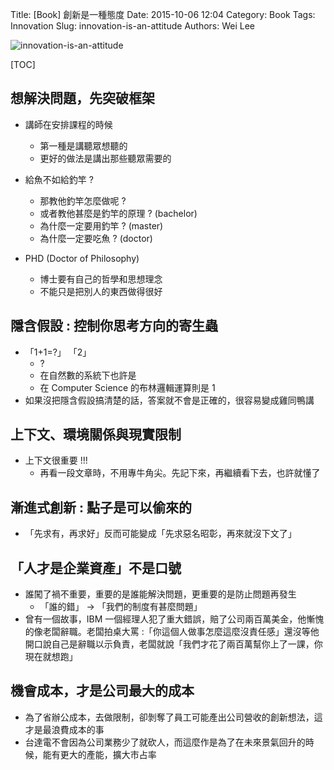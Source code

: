 Title: [Book] 創新是一種態度
Date: 2015-10-06 12:04
Category: Book
Tags: Innovation
Slug: innovation-is-an-attitude
Authors: Wei Lee

![innovation-is-an-attitude](http://pic.eslite.com/Upload/Product/201506/m/635689172041107500.jpg)

<!--more-->

[TOC]

## 想解決問題，先突破框架

* 講師在安排課程的時候
    * 第一種是講聽眾想聽的
    * 更好的做法是講出那些聽眾需要的

* 給魚不如給釣竿 ?
    * 那教他釣竿怎麼做呢 ?
    * 或者教他甚麼是釣竿的原理 ? (bachelor)
    * 為什麼一定要用釣竿 ? (master)
    * 為什麼一定要吃魚 ? (doctor)

* PHD (Doctor of Philosophy)
    * 博士要有自己的哲學和思想理念
    * 不能只是把別人的東西做得很好

## 隱含假設 : 控制你思考方向的寄生蟲

* 「1+1=?」 「2」
    * ?
    * 在自然數的系統下也許是
    * 在 Computer Science 的布林邏輯運算則是 1
* 如果沒把隱含假設搞清楚的話，答案就不會是正確的，很容易變成雞同鴨講

## 上下文、環境關係與現實限制

* 上下文很重要 !!!
    * 再看一段文章時，不用專牛角尖。先記下來，再繼續看下去，也許就懂了

## 漸進式創新 : 點子是可以偷來的

* 「先求有，再求好」反而可能變成「先求惡名昭彰，再來就沒下文了」

## 「人才是企業資產」不是口號

* 誰闖了禍不重要，重要的是誰能解決問題，更重要的是防止問題再發生
    * 「誰的錯」 → 「我們的制度有甚麼問題」
* 曾有一個故事，IBM 一個經理人犯了重大錯誤，賠了公司兩百萬美金，他慚愧的像老闆辭職。老闆拍桌大罵 :「你這個人做事怎麼這麼沒責任感」還沒等他開口說自己是辭職以示負責，老闆就說「我們才花了兩百萬幫你上了一課，你現在就想跑」

## 機會成本，才是公司最大的成本

* 為了省辦公成本，去做限制，卻剝奪了員工可能產出公司營收的創新想法，這才是最浪費成本的事
* 台達電不會因為公司業務少了就砍人，而這麼作是為了在未來景氣回升的時候，能有更大的產能，擴大市占率
